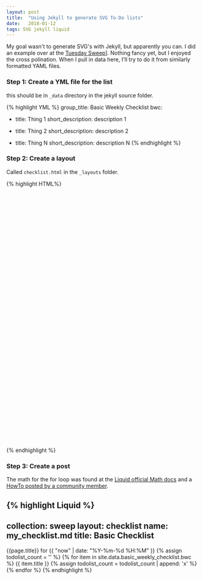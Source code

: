 ```yaml
---
layout: post
title:  "Using Jekyll to generate SVG To-Do lists"
date:   2018-01-12
tags: SVG jekyll liquid
---
```


My goal wasn't to generate SVG's with Jekyll, but apparently you can. I did an example over at the [Tuesday Sweep][1]]. Nothing fancy yet, but I enjoyed the cross polination. When I pull in data here, I'll try to do it from similarly formatted YAML files.  

### Step 1: Create a YML file for the list

this should be in `_data` directory in the jekyll source folder.  

{% highlight YML %}
group_title: Basic Weekly Checklist
bwc:

- title: Thing 1
  short_description: description 1

- title: Thing 2
  short_description: description 2

- title: Thing N
  short_description: description N
{% endhighlight %}

### Step 2: Create a layout

Called `checklist.html` in the `_layouts` folder.

{% highlight HTML%}
<!DOCTYPE html>
<html>
  <body>
    <svg width="100%" height="100%" viewBox="0 0 2500 3300" xmlns="http://www.w3.org/2000/svg">
      <g id="checklist" transform="translate(300, 300)" style="font-family:'Helvetica';font-size:75px;fill:rgb(102,102,102);">
        {{ content }}
      </g>
    </svg>
  </body>
</html>
{% endhighlight %}

### Step 3: Create a post

The math for the for loop was found at the [Liquid official Math docs][2] and a [HowTo posted by a community member][3].

{% highlight Liquid %}
---
collection: sweep
layout: checklist
name: my_checklist.md
title: Basic Checklist
---
<text x="0" y="0">{{page.title}} for  {{ "now" | date: "%Y-%m-%d %H:%M" }}</text>
<g id="list" transform="translate(0, 150)">
{% assign todolist_count = '' %}
{% for item in site.data.basic_weekly_checklist.bwc %}
  <rect x="30" y="{{ todolist_count.size | times: 150.0 | minus: 65}}" width="75" height="75" style="fill:rgb(255,255,255);stroke:rgb(153,153,153);stroke-width:2" />
  <text x="150" y="{{ todolist_count.size | times: 150.0 }}">{{ item.title }}</text>
  {% assign todolist_count = todolist_count | append: 'x' %}
{% endfor %}
</g>
{% endhighlight %}


[1]: https://carlynorama.github.io/tuesday/sweep/printable_checklist.html
[2]: https://help.shopify.com/themes/liquid/filters/math-filters
[3]: https://ecommerce.shopify.com/c/ecommerce-design/t/how-to-increment-count-in-liquid-209692
